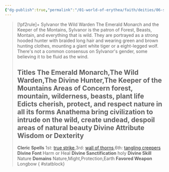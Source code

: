 ```yaml
---
{"dg-publish":true,"permalink":"/01-world-of-erythea/faith/deities/06-sylvanor/","title":"Sylvanor the Wild Warden","tags":["Deity"],"dgShowInlineTitle":true,"noteIcon":""}
---
```


>[!pf2rule]+ Sylvanor the Wild Warden
>The Emerald Monarch and the Keeper of the Montains, Sylvanor is the patron of Forest, Beasts, Montain, and everything that is wild. They are portrayed as a strong hooded hunter with braided long hair and wearing green and brown hunting clothes, mounting a giant white tiger or a eight-legged wolf. There's not a common consensus on Sylvanor's gender, some believing it to be fluid as the wind.
> 
> **Titles**  The Emerald Monarch,The Wild Warden,The Divine Hunter,The Keeper of the Mountains
> **Areas of Concern**  forest, mountain, wilderness, beasts, plant life
> **Edicts**  cherish, protect, and respect nature in all its forms
> **Anathema**  bring civilization to intrude on the wild, create undead, despoil areas of natural beauty
> **Divine Attribute**  Wisdom or Dexterity
> ---
> **Cleric Spells** 1st: [true strike](https://pf2easy.com/index.php?id=1560&name=true_strike),3rd: [wall of thorns](https://pf2easy.com/index.php?id=1581&name=wall_of_thorns),6th: [tangling creepers](https://pf2easy.com/index.php?id=1546&name=tangling_creepers)
> **Divine Font**  Harm or Heal
> **Divine Sanctification**  holy
> **Divine Skill**  Nature
> **Domains**  Nature,Might,Protection,Earth
> **Favored Weapon**  Longbow 
{ #statblock}


 